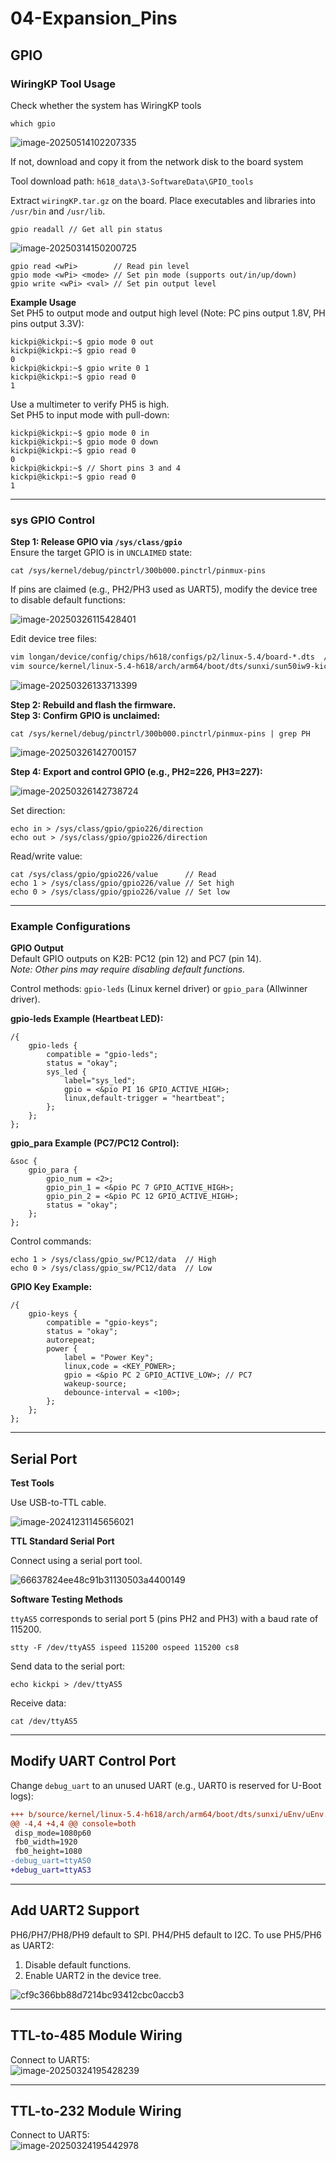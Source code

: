 # 04-Expansion_Pins

## GPIO

### WiringKP Tool Usage

Check whether the system has WiringKP tools

``` 
which gpio
```

![image-20250514102207335](http://tanzhtanzh.oss-cn-shenzhen.aliyuncs.com/img/image-20250514102207335.png)

If not, download and copy it from the network disk to the board system

Tool download path: 
`h618_data\3-SoftwareData\GPIO_tools`

Extract `wiringKP.tar.gz` on the board. Place executables and libraries into `/usr/bin` and `/usr/lib`.

```shell
gpio readall // Get all pin status
```

![image-20250314150200725](http://tanzhtanzh.oss-cn-shenzhen.aliyuncs.com/img/image-20250314150200725.png)

```shell
gpio read <wPi>        // Read pin level
gpio mode <wPi> <mode> // Set pin mode (supports out/in/up/down)
gpio write <wPi> <val> // Set pin output level
```

**Example Usage**  
Set PH5 to output mode and output high level (Note: PC pins output 1.8V, PH pins output 3.3V):

```shell
kickpi@kickpi:~$ gpio mode 0 out
kickpi@kickpi:~$ gpio read 0
0
kickpi@kickpi:~$ gpio write 0 1
kickpi@kickpi:~$ gpio read 0
1
```

Use a multimeter to verify PH5 is high.  
Set PH5 to input mode with pull-down:

```shell
kickpi@kickpi:~$ gpio mode 0 in
kickpi@kickpi:~$ gpio mode 0 down
kickpi@kickpi:~$ gpio read 0
0
kickpi@kickpi:~$ // Short pins 3 and 4
kickpi@kickpi:~$ gpio read 0
1
```

---

### sys GPIO Control

**Step 1: Release GPIO via `/sys/class/gpio`**  
Ensure the target GPIO is in `UNCLAIMED` state:

```shell
cat /sys/kernel/debug/pinctrl/300b000.pinctrl/pinmux-pins
```

If pins are claimed (e.g., PH2/PH3 used as UART5), modify the device tree to disable default functions:

![image-20250326115428401](http://tanzhtanzh.oss-cn-shenzhen.aliyuncs.com/img/image-20250326115428401.png)

Edit device tree files:
```diff
vim longan/device/config/chips/h618/configs/p2/linux-5.4/board-*.dts  // Android
vim source/kernel/linux-5.4-h618/arch/arm64/boot/dts/sunxi/sun50iw9-kickpi-k2b.dts // Linux
```

![image-20250326133713399](http://tanzhtanzh.oss-cn-shenzhen.aliyuncs.com/img/image-20250326133713399.png)

**Step 2: Rebuild and flash the firmware.**  
**Step 3: Confirm GPIO is unclaimed:**

```shell
cat /sys/kernel/debug/pinctrl/300b000.pinctrl/pinmux-pins | grep PH
```

![image-20250326142700157](http://tanzhtanzh.oss-cn-shenzhen.aliyuncs.com/img/image-20250326142700157.png)

**Step 4: Export and control GPIO (e.g., PH2=226, PH3=227):**

![image-20250326142738724](http://tanzhtanzh.oss-cn-shenzhen.aliyuncs.com/img/image-20250326142738724.png)

Set direction:
```shell
echo in > /sys/class/gpio/gpio226/direction
echo out > /sys/class/gpio/gpio226/direction
```

Read/write value:
```shell
cat /sys/class/gpio/gpio226/value      // Read
echo 1 > /sys/class/gpio/gpio226/value // Set high
echo 0 > /sys/class/gpio/gpio226/value // Set low
```

---

### Example Configurations

**GPIO Output**  
Default GPIO outputs on K2B: PC12 (pin 12) and PC7 (pin 14).  
*Note: Other pins may require disabling default functions.*

Control methods: `gpio-leds` (Linux kernel driver) or `gpio_para` (Allwinner driver).

**gpio-leds Example (Heartbeat LED):**
```dts
/{ 
    gpio-leds {
        compatible = "gpio-leds";
        status = "okay";
        sys_led {
            label="sys_led";
            gpio = <&pio PI 16 GPIO_ACTIVE_HIGH>;
            linux,default-trigger = "heartbeat";
        };
    };
};
```

**gpio_para Example (PC7/PC12 Control):**
```dts
&soc {
    gpio_para {
        gpio_num = <2>;
        gpio_pin_1 = <&pio PC 7 GPIO_ACTIVE_HIGH>;
        gpio_pin_2 = <&pio PC 12 GPIO_ACTIVE_HIGH>;
        status = "okay";
    };
};
```

Control commands:
```shell
echo 1 > /sys/class/gpio_sw/PC12/data  // High
echo 0 > /sys/class/gpio_sw/PC12/data  // Low
```

**GPIO Key Example:**
```dts
/{ 
    gpio-keys {
        compatible = "gpio-keys";
        status = "okay";
        autorepeat;
        power {
            label = "Power Key";
            linux,code = <KEY_POWER>;
            gpio = <&pio PC 2 GPIO_ACTIVE_LOW>; // PC7
            wakeup-source;
            debounce-interval = <100>;
        };
    };
};
```

---

## Serial Port

**Test Tools**

Use USB-to-TTL cable.

![image-20241231145656021](http://tanzhtanzh.oss-cn-shenzhen.aliyuncs.com/img/image-20241231145656021.png)

**TTL Standard Serial Port**

Connect using a serial port tool.

![66637824ee48c91b31130503a4400149](http://tanzhtanzh.oss-cn-shenzhen.aliyuncs.com/img/66637824ee48c91b31130503a4400149.jpg)

**Software Testing Methods**

`ttyAS5` corresponds to serial port 5 (pins PH2 and PH3) with a baud rate of 115200.

```shell
stty -F /dev/ttyAS5 ispeed 115200 ospeed 115200 cs8 
```

Send data to the serial port:

```shell
echo kickpi > /dev/ttyAS5  
```

Receive data:

```shell
cat /dev/ttyAS5 
```

---

## 



## Modify UART Control Port

Change `debug_uart` to an unused UART (e.g., UART0 is reserved for U-Boot logs):

```diff
+++ b/source/kernel/linux-5.4-h618/arch/arm64/boot/dts/sunxi/uEnv/uEnv.txt
@@ -4,4 +4,4 @@ console=both
 disp_mode=1080p60
 fb0_width=1920
 fb0_height=1080
-debug_uart=ttyAS0
+debug_uart=ttyAS3
```

---

## Add UART2 Support

PH6/PH7/PH8/PH9 default to SPI. PH4/PH5 default to I2C. To use PH5/PH6 as UART2:  
1. Disable default functions.  
2. Enable UART2 in the device tree.

![cf9c366bb88d7214bc93412cbc0accb3](http://tanzhtanzh.oss-cn-shenzhen.aliyuncs.com/img/cf9c366bb88d7214bc93412cbc0accb3.jpg)

---

## TTL-to-485 Module Wiring

Connect to UART5:  
![image-20250324195428239](http://tanzhtanzh.oss-cn-shenzhen.aliyuncs.com/img/image-20250324195428239.png)

---

## TTL-to-232 Module Wiring

Connect to UART5:  
![image-20250324195442978](http://tanzhtanzh.oss-cn-shenzhen.aliyuncs.com/img/image-20250324195442978.png)